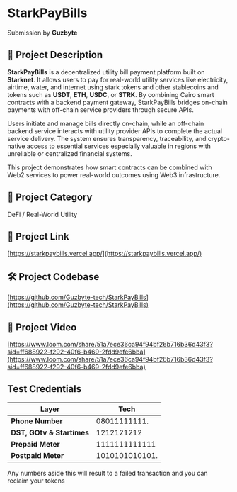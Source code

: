 # StarkPayBills  
Submission by **Guzbyte**

## 🧾 Project Description  
**StarkPayBills** is a decentralized utility bill payment platform built on **Starknet**. It allows users to pay for real-world utility services like electricity, airtime, water, and internet using stark tokens and other stablecoins and tokens such as **USDT**, **ETH**, **USDC**, or **STRK**. By combining Cairo smart contracts with a backend payment gateway, StarkPayBills bridges on-chain payments with off-chain service providers through secure APIs.

Users initiate and manage bills directly on-chain, while an off-chain backend service interacts with utility provider APIs to complete the actual service delivery. The system ensures transparency, traceability, and crypto-native access to essential services  especially valuable in regions with unreliable or centralized financial systems.

This project demonstrates how smart contracts can be combined with Web2 services to power real-world outcomes using Web3 infrastructure.

## 🧩 Project Category  
DeFi / Real-World Utility

## 🔗 Project Link  
[https://starkpaybills.vercel.app/](https://starkpaybills.vercel.app/)

## 🛠 Project Codebase  
[https://github.com/Guzbyte-tech/StarkPayBills](https://github.com/Guzbyte-tech/StarkPayBills)

## 🎥 Project Video  
[https://www.loom.com/share/51a7ece36ca94f94bf26b716b36d43f3?sid=ff688922-f292-40f6-b469-2fdd9efe6bba](https://www.loom.com/share/51a7ece36ca94f94bf26b716b36d43f3?sid=ff688922-f292-40f6-b469-2fdd9efe6bba)



## Test Credentials

| Layer                     | Tech                                |
| ------------------------- | ----------------------------------- |
| **Phone Number**          | 08011111111.                        |
| **DST, GOtv & Startimes** | 1212121212                          |
| **Prepaid Meter**         | 1111111111111                       |
| **Postpaid Meter**        | 1010101010101.                      |

Any numbers aside this will result to a failed transaction and you can reclaim your tokens